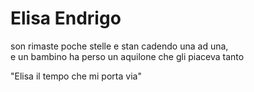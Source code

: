 # Elisa Endrigo

son rimaste poche stelle e stan cadendo una ad una,  
e un bambino ha perso un aquilone che gli piaceva tanto  

"Elisa il tempo che mi porta via"
